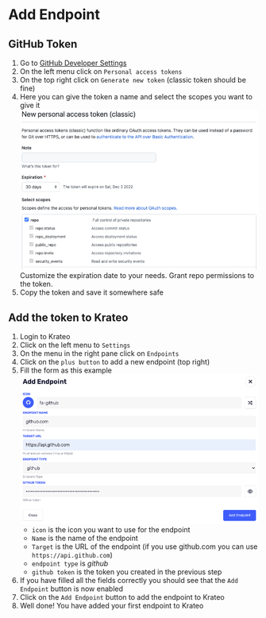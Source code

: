 # Add Endpoint

## GitHub Token

1. Go to [GitHub Developer Settings](https://github.com/settings/apps)
2. On the left menu click on `Personal access tokens`
3. On the top right click on `Generate new token` (classic token should be fine)
4. Here you can give the token a name and select the scopes you want to give it
   ![github-token](../media/tutorial/github-token.png)
   Customize the expiration date to your needs.
   Grant repo permissions to the token.
5. Copy the token and save it somewhere safe

## Add the token to Krateo

1. Login to Krateo
2. Click on the left menu to `Settings`
3. On the menu in the right pane click on `Endpoints`
4. Click on the `plus button` to add a new endpoint (top right)
5. Fill the form as this example
   ![github-token](../media/tutorial/add-endpoint.png)
   - `icon` is the icon you want to use for the endpoint
   - `Name` is the name of the endpoint
   - `Target` is the URL of the endpoint (if you use github.com you can use `https://api.github.com`)
   - `endpoint type` is _github_
   - `github token` is the token you created in the previous step
6. If you have filled all the fields correctly you should see that the `Add Endpoint` button is now enabled
7. Click on the `Add Endpoint` button to add the endpoint to Krateo
8. Well done! You have added your first endpoint to Krateo
